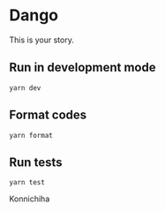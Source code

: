 # Dango

This is your story.

## Run in development mode

```
yarn dev
```

## Format codes

```
yarn format
```

## Run tests

```
yarn test
```

Konnichiha